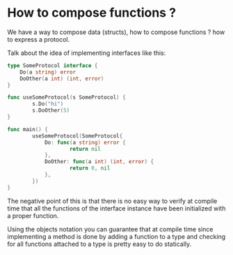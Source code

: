 # How to compose functions ?

We have a way to compose data (structs), how to compose functions ?
how to express a protocol.

Talk about the idea of implementing interfaces like this:

```go
type SomeProtocol interface {
    Do(a string) error
    DoOther(a int) (int, error)
}

func useSomeProtocol(s SomeProtocol) {
        s.Do("hi")
        s.DoOther(5)
}

func main() {
        useSomeProtocol(SomeProtocol{
            Do: func(a string) error {
                    return nil
            },
            DoOther: func(a int) (int, error) {
                    return 0, nil
            },
        })
}
```

The negative point of this is that there is no easy way to verify at
compile time that all the functions of the interface instance
have been initialized with a proper function.

Using the objects notation you can guarantee that at compile time
since implementing a method is done by adding a function to a type
and checking for all functions attached to a type is pretty easy
to do statically.
